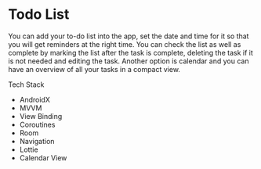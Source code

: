 # Todo List

You can add your to-do list into the app, set the date and time for it so that you will get reminders at the right time. You can check the list as well as complete by marking the list after the task is complete, deleting the task if it is not needed and editing the task. Another option is calendar and you can have an overview of all your tasks in a compact view.

Tech Stack

 - AndroidX
 - MVVM
 - View Binding
 - Coroutines
 - Room
 - Navigation
 - Lottie
 - Calendar View
